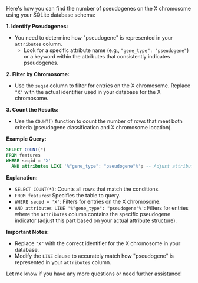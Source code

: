 Here's how you can find the number of pseudogenes on the X chromosome using your SQLite database schema:

**1.  Identify Pseudogenes:**

*   You need to determine how "pseudogene" is represented in your `attributes` column. 
    *   Look for a specific attribute name (e.g., `"gene_type": "pseudogene"`) or a keyword within the attributes that consistently indicates pseudogenes.

**2.  Filter by Chromosome:**

*   Use the `seqid` column to filter for entries on the X chromosome. Replace `"X"` with the actual identifier used in your database for the X chromosome.

**3.  Count the Results:**

*   Use the `COUNT()` function to count the number of rows that meet both criteria (pseudogene classification and X chromosome location).

**Example Query:**

```sql
SELECT COUNT(*) 
FROM features
WHERE seqid = 'X' 
  AND attributes LIKE '%"gene_type": "pseudogene"%'; -- Adjust attribute search as needed
```

**Explanation:**

*   `SELECT COUNT(*)`: Counts all rows that match the conditions.
*   `FROM features`: Specifies the table to query.
*   `WHERE seqid = 'X'`: Filters for entries on the X chromosome.
*   `AND attributes LIKE '%"gene_type": "pseudogene"%'`:  Filters for entries where the `attributes` column contains the specific pseudogene indicator (adjust this part based on your actual attribute structure).

**Important Notes:**

*   Replace `"X"` with the correct identifier for the X chromosome in your database.
*   Modify the `LIKE` clause to accurately match how "pseudogene" is represented in your `attributes` column.



Let me know if you have any more questions or need further assistance!